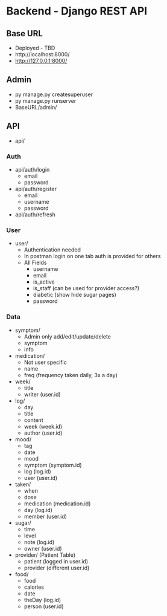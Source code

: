 # Backend - Django REST API

## Base URL
- Deployed - TBD
- http://localhost:8000/
- http://127.0.0.1:8000/

## Admin
- py manage.py createsuperuser
- py manage.py runserver
- BaseURL/admin/

## API
- api/

### Auth
- api/auth/login
    - email
    - password
- api/auth/register
    - email
    - username
    - password
- api/auth/refresh

### User
- user/
    - Authentication needed
    - In postman login on one tab auth is provided for others
    - All Fields
        - username
        - email
        - is_active
        - is_staff (can be used for provider access?)
        - diabetic (show hide sugar pages)
        - password


### Data
- symptom/
    - Admin only add/edit/update/delete
    - symptom
    - info
- medication/
    - Not user specific
    - name
    - freq (frequency taken daily, 3x a day)
- week/
    - title
    - writer (user.id)
- log/
    - day
    - title
    - content
    - week (week.id)
    - author (user.id)
- mood/
    - tag
    - date
    - mood
    - symptom (symptom.id)
    - log (log.id)
    - user (user.id)
- taken/
    - when
    - dose
    - medication (medication.id)
    - day (log.id)
    - member (user.id)
- sugar/
    - time
    - level
    - note (log.id)
    - owner (user.id)
- provider/ (Patient Table)
    - patient (logged in user.id)
    - provider (different user.id)
- food/
    - food
    - calories
    - date
    - theDay (log.id)
    - person (user.id)